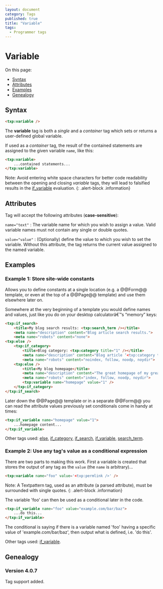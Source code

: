 ```yaml
---
layout: document
category: Tags
published: true
title: "Variable"
tags:
  - Programmer tags
---
```


# Variable

On this page:

* [Syntax](#syntax)
* [Attributes](#attributes)
* [Examples](#examples)
* [Genealogy](#genealogy)

## Syntax

~~~ html
<txp:variable />
~~~

The **variable** tag is both a *single* and a *container* tag which sets or returns a user-defined global variable.

If used as a *container* tag, the result of the contained statements are assigned to the given variable `name`, like this:

~~~ html
<txp:variable>
    ...contained statements...
</txp:variable>
~~~

Note: Avoid entering white space characters for better code readability between the opening and closing *variable* tags, they will lead to falsified results in the [if_variable](if_variable) evaluation.
{: .alert-block .information}

## Attributes

Tag will accept the following attributes (**case-sensitive**):

`name="text"`
: The variable name for which you wish to assign a value. Valid variable names must not contain any single or double quotes.

`value="value"`
: (Optionally) define the value to which you wish to set the variable. Without this attribute, the tag returns the current value assigned to the named variable.

## Examples

### Example 1: Store site-wide constants

Allows you to define constants at a single location (e.g. a @@Form@@ template, or even at the top of a @@Page@@ template) and use them elsewhere later on.

Somewhere at the very beginning of a template you would define names and values, just like you do on your desktop calculatorâ€™s “memory” keys:

~~~ html
<txp:if_search>
    <title>My blog search results: <txp:search_term /></title>
    <meta name="description" content="Blog article search results.">
    <meta name="robots" content="none">
<txp:else />
    <txp:if_category>
        <title>Blog category: <txp:category title="1" /></title>
        <meta name="description" content="Blog article ‘<txp:category title="1" />’ category archive.">
        <meta name="robots" content="noindex, follow, noodp, noydir">
    <txp:else />
        <title>My blog homepage</title>
        <meta name="description" content="The great homepage of my great blog.">
        <meta name="robots" content="index, follow, noodp, noydir">
        <txp:variable name="homepage" value="1" />
    </txp:if_category>
</txp:if_search>
~~~

Later down the @@Page@@ template or in a separate @@Form@@ you can read the attribute values previously set conditionals come in handy at times:

~~~ html
<txp:if_variable name="homepage" value="1">
    ...homepage content...
</txp:if_variable>
~~~

Other tags used: [else](else), [if_category](if_category), [if_search](if_search), [if_variable](if_variable), [search_term](search_term).

### Example 2: Use any tag's value as a conditional expression

There are two parts to making this work. First a variable is created that stores the output of any tag as the `value` (the `name` is arbitrary)...

~~~ html
<txp:variable name="foo" value='<txp:permlink />' />
~~~

Note: A Textpattern tag, used as an attribute (a parsed attribute), must be surrounded with single quotes.
{: .alert-block .information}

The variable 'foo' can then be used as a conditional later in the code.

~~~ html
<txp:if_variable name="foo" value="example.com/bar/baz">
    ...do this...
</txp:if_variable>
~~~

The conditional is saying if there is a variable named 'foo' having a specific value of 'example.com/bar/baz', then output what is defined, i.e. 'do this'.

Other tags used: [if_variable](if_variable).

## Genealogy

### Version 4.0.7

Tag support added.
